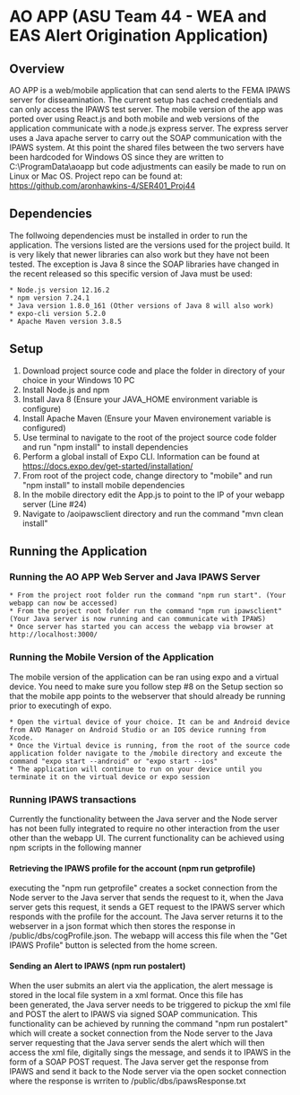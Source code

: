 # AO APP (ASU Team 44 - WEA and EAS Alert Origination Application)

## Overview 
AO APP is a web/mobile application that can send alerts to the FEMA IPAWS server 
for disseamination. The current setup has cached credentials and can only access 
the IPAWS test server. The mobile version of the app was ported over using React.js 
and both mobile and web versions of the application communicate with a node.js express
server. The express server uses a Java apache server to carry out the SOAP communication 
with the IPAWS system. At this point the shared files between the two servers have been 
hardcoded for Windows OS since they are written to C:\ProgramData\aoapp but code adjustments
can easily be made to run on Linux or Mac OS. Project repo can be found at: 
https://github.com/aronhawkins-4/SER401_Proj44

## Dependencies 
The follwoing dependencies must be installed in order to run the application. The versions listed
are the versions used for the project build. It is very likely that newer libraries can also work 
but they have not been tested. The exception is Java 8 since the SOAP libraries have changed in the 
recent released so this specific version of Java must be used: 
    
    * Node.js version 12.16.2
    * npm version 7.24.1
    * Java version 1.8.0_161 (Other versions of Java 8 will also work) 
    * expo-cli version 5.2.0 
    * Apache Maven version 3.8.5

## Setup 
1. Download project source code and place the folder in directory of your choice in your Windows 10 PC 
2. Install Node.js and npm 
3. Install Java 8 (Ensure your JAVA_HOME environment variable is configure)
4. Install Apache Maven (Ensure your Maven environement variable is configured)
5. Use terminal to navigate to the root of the project source code folder and run "npm install" to install dependencies
6. Perform a global install of Expo CLI. Information can be found at https://docs.expo.dev/get-started/installation/
7. From root of the project code, change directory to "mobile" and run "npm install" to install mobile dependencies
8. In the mobile directory edit the App.js to point to the IP of your webapp server (Line #24)
9. Navigate to /aoipawsclient directory and run the command "mvn clean install" 

## Running the Application 

### Running the AO APP Web Server and Java IPAWS Server  
    * From the project root folder run the command "npm run start". (Your webapp can now be accessed)
    * From the project root folder run the command "npm run ipawsclient" (Your Java server is now running and can communicate with IPAWS)
    * Once server has started you can access the webapp via browser at http://localhost:3000/

### Running the Mobile Version of the Application
The mobile version of the application can be ran using expo and a virtual device. You need to make sure you follow step #8
on the Setup section so that the mobile app points to the webserver that should already be running prior to executingh of expo. 
    
    * Open the virtual device of your choice. It can be and Android device from AVD Manager on Android Studio or an IOS device running from Xcode. 
    * Once the Virtual device is running, from the root of the source code application folder navigate to the /mobile directory and exceute the command "expo start --android" or "expo start --ios"
    * The application will continue to run on your device until you terminate it on the virtual device or expo session

### Running IPAWS transactions 
Currently the functionality between the Java server and the Node server has not been fully integrated to require no other interaction from the 
user other than the webapp UI. The current functionality can be achieved using npm scripts in the following manner 
    
#### Retrieving the IPAWS profile for the account (npm run getprofile)
executing the "npm run getprofile" creates a socket connection from the Node server to the Java server that sends the request to it, when the 
Java server gets this request, it sends a GET request to the IPAWS server which responds with the profile for the account. The Java server 
returns it to the webserver in a json format which then stores the response in /public/dbs/cogProfile.json. The webapp will access this file 
when the "Get IPAWS Profile" button is selected from the home screen. 

#### Sending an Alert to IPAWS (npm run postalert)
When the user submits an alert via the application, the alert message is stored in the local file system in a xml format. Once this file has  
been generated, the Java server needs to be triggered to pickup the xml file and POST the alert to IPAWS via signed SOAP communication. 
This functionality can be achieved by running the command "npm run postalert" which will create a socket connection from the Node server to 
the Java server requesting that the Java server sends the alert which will then access the xml file, digitally sings the message, and sends it
to IPAWS in the form of a SOAP POST request. The Java server get the response from IPAWS and send it back to the Node server via the open socket 
connection where the response is wrriten to /public/dbs/ipawsResponse.txt

